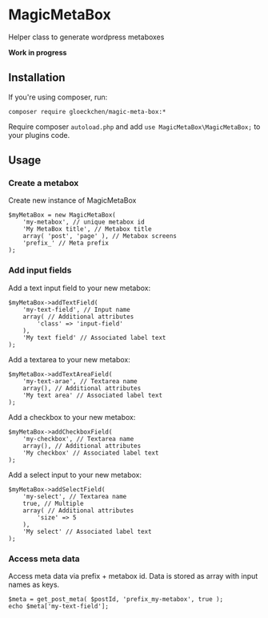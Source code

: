 # MagicMetaBox
Helper class to generate wordpress metaboxes

**Work in progress**

## Installation
If you're using composer, run:
```
composer require gloeckchen/magic-meta-box:*
```
Require composer `autoload.php` and add `use MagicMetaBox\MagicMetaBox;` to your plugins code.

## Usage

### Create a metabox
Create new instance of MagicMetaBox
```
$myMetaBox = new MagicMetaBox(
    'my-metabox', // unique metabox id
    'My MetaBox title', // Metabox title
    array( 'post', 'page' ), // Metabox screens
    'prefix_' // Meta prefix
); 
```

### Add input fields
Add a text input field to your new metabox:
```
$myMetaBox->addTextField( 
    'my-text-field', // Input name
    array( // Additional attributes
        'class' => 'input-field'
    ),
    'My text field' // Associated label text
);
```

Add a textarea to your new metabox:
```
$myMetaBox->addTextAreaField( 
    'my-text-arae', // Textarea name
    array(), // Additional attributes
    'My text area' // Associated label text
);
```

Add a checkbox to your new metabox:
```
$myMetaBox->addCheckboxField( 
    'my-checkbox', // Textarea name
    array(), // Additional attributes
    'My checkbox' // Associated label text
);
```

Add a select input to your new metabox:
```
$myMetaBox->addSelectField( 
    'my-select', // Textarea name
    true, // Multiple
    array( // Additional attributes
        'size' => 5
    ), 
    'My select' // Associated label text
);
```

### Access meta data
Access meta data via prefix + metabox id. Data is stored as array with input names as keys.

```
$meta = get_post_meta( $postId, 'prefix_my-metabox', true );
echo $meta['my-text-field'];
```